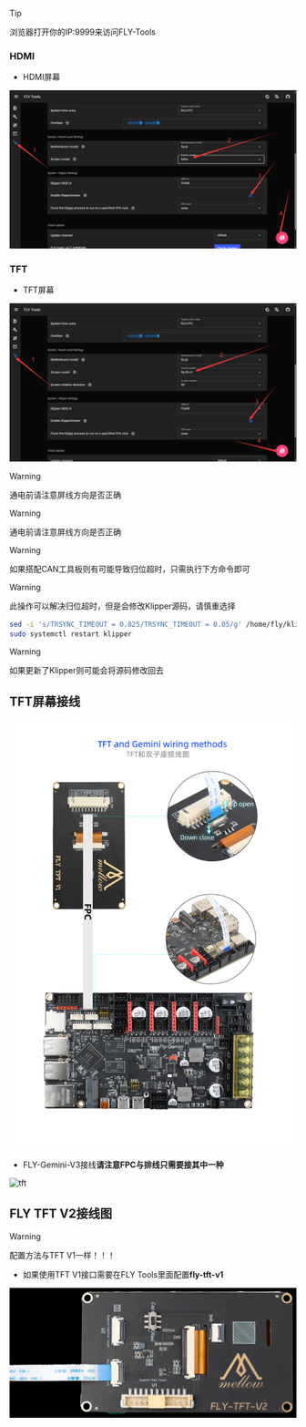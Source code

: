 > [!TIP] 
>
> 浏览器打开你的IP:9999来访问FLY-Tools

<!-- tabs:start -->

### **HDMI**

* HDMI屏幕

![hdmi](../../images/boards/fly_pi/hdmi.png)

### **TFT**

* TFT屏幕

![tft](../../images/boards/fly_pi/kp.png)

<!-- tabs:end -->

>[!WARNING]
>通电前请注意屏线方向是否正确

>[!WARNING]
>通电前请注意屏线方向是否正确

>[!WARNING]
>如果搭配CAN工具板则有可能导致归位超时，只需执行下方命令即可

>[!WARNING]
>此操作可以解决归位超时，但是会修改Klipper源码，请慎重选择

```bash
sed -i 's/TRSYNC_TIMEOUT = 0.025/TRSYNC_TIMEOUT = 0.05/g' /home/fly/klipper/klippy/mcu.py 
sudo systemctl restart klipper
```

> [!WARNING]
> 如果更新了Klipper则可能会将源码修改回去

## TFT屏幕接线

![tft](../../images/boards/fly_gemini_v3/10-2.jpg)

* FLY-Gemini-V3接线**请注意FPC与排线只需要接其中一种**

![tft](../../images/screen/v2.png)

## FLY TFT V2接线图

> [!Warning]
>
> 配置方法与TFT V1一样！！！

* 如果使用TFT V1接口需要在FLY Tools里面配置**fly-tft-v1**

![pi-v2](../../images/adv/tftv2.jpg)
